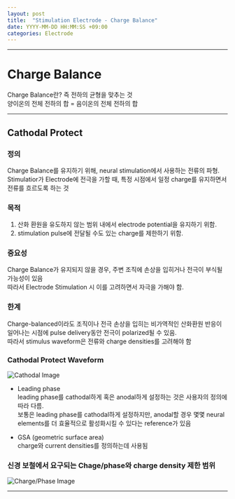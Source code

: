 ```yaml
---
layout: post
title:  "Stimulation Electrode - Charge Balance"
date: YYYY-MM-DD HH:MM:SS +09:00
categories: Electrode
---
```


* * *

# Charge Balance
 Charge Balance란? 즉 전하의 균형을 맞추는 것 <br>
 양이온의 전체 전하의 합 = 음이온의 전체 전하의 합 <br>

* * *

## Cathodal Protect
  
### 정의

  Charge Balance를 유지하기 위해, neural stimulation에서 사용하는 전류의 파형. <br>
  Stimulatior가 Electrode에 전극을 가할 때, 특정 시점에서 일정 charge를 유지하면서 전류를 흐르도록 하는 것 <br>

### 목적

  1. 산화 환원을 유도하지 않는 범위 내에서 electrode potential을 유지하기 위함. <br>
  2. stimulation pulse에 전달될 수도 있는 charge를 제한하기 위함. <br>
 
### 중요성
   Charge Balance가 유지되지 않을 경우, 주변 조직에 손상을 입히거나 전극이 부식될 가능성이 있음 <br>
   따라서 Electrode Stimulation 시 이를 고려하면서 자극을 가해야 함.

### 한계
   Charge-balanced이라도 조직이나 전극 손상을 입히는 비가역적인 산화환원 반응이 일어나는 시점에 pulse delivery동안 전극이 polarized될 수 있음. <br>
   따라서 stimulus waveform은 전류와 charge densities를 고려해야 함 <br>


### Cathodal Protect Waveform

   ![Cathodal Image](https://easyhhoney.github.io/Electrode/image.png)

   * Leading phase <br>
      leading phase를 cathodal하게 혹은 anodal하게 설정하는 것은 사용자의 정의에 따라 다름. <br>
      보통은 leading phase를 cathodal하게 설정하지만, anodal할 경우 몇몇 neural elements를 더 효율적으로 활성화시킬 수 있다는 reference가 있음 <br>

   * GSA (geometric surface area) <br>
      charge와 current densities를 정의하는데 사용됨



### 신경 보철에서 요구되는 Chage/phase와 charge density 제한 범위
![Charge/Phase Image](https://easyhhoney/easyhhoney.github.io/_posts/image_2.jpeg) <br>

* * *
